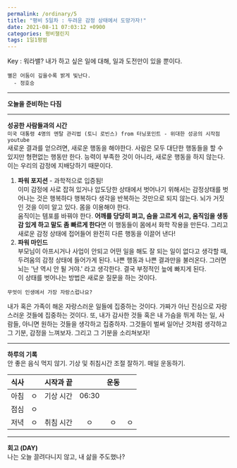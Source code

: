 ```yaml
---
permalink: /ordinary/5
title: "평비 5일차 : 두려운 감정 상태에서 도망가자!"
date: 2021-08-11 07:03:12 +0900
categories: 평비챌린지
tags: 1일1평범
---  
```

Key : 워라밸? 내가 하고 싶은 일에 대해, 일과 도전만이 있을 뿐이다.
```
별은 어둠이 깊을수록 밝게 빛난다.
  - 정호승
```

---
**오늘을 준비하는 다짐**  


---
**성공한 사람들과의 시간**  
`미국 대통령 4명의 멘탈 관리법 (토니 로빈스) from 터닝포인트 - 위대한 성공의 시작점 youtube`  
새로운 결과를 얻으려면, 새로운 행동을 해야한다. 사람은 모두 대단한 행동들을 할 수 있지만 형편없는 행동만 한다. 능력이 부족한 것이 아니라, 새로운 행동을 하지 않는다. 이는 우리의 감정에 지배당하기 때문이다.  
1. **파워 포지션** - 과학적으로 입증됨!  
  이미 감정에 사로 잡혀 있거나 압도당한 상태에서 벗어나기 위해서는 감정상태를 벗어나는 것은 행복하다 행복하다 생각을 반복하는 것만으로 되지 않는다. 뇌가 거짓인 것을 이미 알고 있다. 몸을 이용해야 한다.  
  움직이는 템포를 바꿔야 한다. **어깨를 당당히 펴고, 숨을 고르게 쉬고, 움직임을 생동감 있게 하고 말도 좀 빠르게 한다**면 이 행동들이 몸에서 화학 작용을 만든다. 그리고 새로운 감정 상태에 접어들어 완전히 다른 행동을 이끌어 낸다!
2. **파워 마인드**  
  부모님이 아프시거나 사업이 안되고 어떤 일을 해도 잘 되는 일이 없다고 생각할 때, 두려움의 감정 상태에 들어가게 된다. 나쁜 행동과 나쁜 결과만을 불러온다. 그러면 뇌는 '난 역시 안 될 거야.' 라고 생각한다. 결국 부정적인 늪에 빠지게 된다.  
  이 상태를 벗어나는 방법은 새로운 질문을 하는 것이다.  
  ```
  무엇이 인생에서 가장 자랑스럽나요?
  ```
  내가 혹은 가족이 해온 자랑스러운 일들에 집중하는 것이다. 가짜가 아닌 진심으로 자랑스러운 것들에 집중하는 것이다. 또, 내가 감사한 것들 혹은 내 가슴을 뛰게 하는 일, 사람들, 아니면 원하는 것들을 생각하고 집중하자. 그것들이 벌써 일어난 것처럼 생각하고 그 기분, 감정을 느껴보자. 그리고 그 기분을 소리쳐보자!

---
**하루의 기록**  
안 좋은 음식 먹지 않기. 기상 및 취침시간 조절 잘하기. 매일 운동하기.  

| 식사 |  | 시작과 끝 |  | 운동 |  |
|:----:|:----:|:----:|:----:|:----:|:----:|
| 아침 | ㅇ | 기상 시간 | 06:30 |  |  |
| 점심 | ㅇ |  |  |  |  |
| 저녁 | ㅇ | 취침 시간 | ㅇ | ㅇ | ㅇ |

---
**회고 (DAY)**  
나는 오늘 끌려다니지 않고, 내 삶을 주도했나?